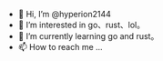 - 👋 Hi, I’m @hyperion2144
- 👀 I’m interested in go、rust、lol。
- 🌱 I’m currently learning go and rust。
- 📫 How to reach me ...

<!---
hyperion2144/hyperion2144 is a ✨ special ✨ repository because its `README.md` (this file) appears on your GitHub profile.
You can click the Preview link to take a look at your changes.
--->

